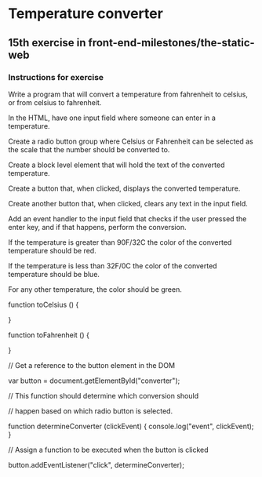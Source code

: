 # Temperature converter

## 15th exercise in front-end-milestones/the-static-web

### Instructions for exercise


Write a program that will convert a temperature from fahrenheit to celsius, or from celsius to fahrenheit.

In the HTML, have one input field where someone can enter in a temperature.

Create a radio button group where Celsius or Fahrenheit can be selected as the scale that the number should be converted to.

Create a block level element that will hold the text of the converted temperature.

Create a button that, when clicked, displays the converted temperature.

Create another button that, when clicked, clears any text in the input field.

Add an event handler to the input field that checks if the user pressed the enter key, and if that happens, perform the conversion.

If the temperature is greater than 90F/32C the color of the converted temperature should be red.

If the temperature is less than 32F/0C the color of the converted temperature should be blue.

For any other temperature, the color should be green.

function toCelsius () {

}

function toFahrenheit () {

}

// Get a reference to the button element in the DOM

var button = document.getElementById("converter");

// This function should determine which conversion should

// happen based on which radio button is selected.

function determineConverter (clickEvent) {
  console.log("event", clickEvent);
}

// Assign a function to be executed when the button is clicked

button.addEventListener("click", determineConverter);

